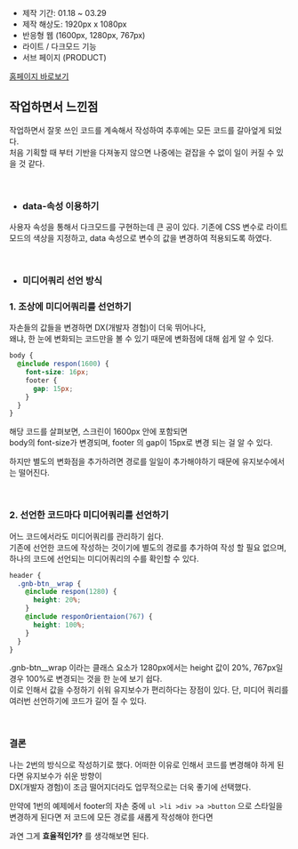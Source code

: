 - 제작 기간: 01.18 ~ 03.29
- 제작 해상도: 1920px x 1080px
- 반응형 웹 (1600px, 1280px, 767px)
- 라이트 / 다크모드 기능
- 서브 페이지 (PRODUCT)

[홈페이지 바로보기](https://hansan529.github.io/LGdisplay-rework/)

## 작업하면서 느낀점

작업하면서 잘못 쓰인 코드를 계속해서 작성하여 추후에는 모든 코드를 갈아엎게 되었다.  
처음 기획할 때 부터 기반을 다져놓지 않으면 나중에는 겉잡을 수 없이 일이 커질 수 있을 것 같다.

<br>

- ### data-속성 이용하기

사용자 속성을 통해서 다크모드를 구현하는데 큰 공이 있다. 기존에 CSS 변수로 라이트 모드의 색상을 지정하고, data 속성으로 변수의 값을 변경하여 적용되도록 하였다.

<br>

- ### 미디어쿼리 선언 방식

### 1. 조상에 미디어쿼리를 선언하기

자손들의 값들을 변경하면 DX(개발자 경험)이 더욱 뛰어나다,  
왜냐, 한 눈에 변화되는 코드만을 볼 수 있기 때문에 변화점에 대해 쉽게 알 수 있다.

```scss
body {
  @include respon(1600) {
    font-size: 16px;
    footer {
      gap: 15px;
    }
  }
}
```

해당 코드를 살펴보면, 스크린이 1600px 안에 포함되면  
body의 font-size가 변경되며, footer 의 gap이 15px로 변경 되는 걸 알 수 있다.

하지만 별도의 변화점을 추가하려면 경로를 일일이 추가해야하기 때문에 유지보수에서는 떨어진다.

<br>

### 2. 선언한 코드마다 미디어쿼리를 선언하기

어느 코드에서라도 미디어쿼리를 관리하기 쉽다.  
기존에 선언한 코드에 작성하는 것이기에 별도의 경로를 추가하여 작성 할 필요 없으며, 하나의 코드에 선언되는 미디어쿼리의 수를 확인할 수 있다.

```scss
header {
  .gnb-btn__wrap {
    @include respon(1280) {
      height: 20%;
    }
    @include responOrientaion(767) {
      height: 100%;
    }
  }
}
```

.gnb-btn\_\_wrap 이라는 클래스 요소가 1280px에서는 height 값이 20%, 767px일 경우 100%로 변경되는 것을
한 눈에 보기 쉽다.  
이로 인해서 값을 수정하기 쉬워 유지보수가 편리하다는 장점이 있다. 단, 미디어 쿼리를 여러번 선언하기에 코드가 길어 질 수 있다.

<br>

### 결론

나는 2번의 방식으로 작성하기로 했다. 어떠한 이유로 인해서 코드를 변경해야 하게 된다면 유지보수가 쉬운 방향이  
DX(개발자 경험)이 조금 떨어지더라도 업무적으로는 더욱 좋기에 선택했다.

만약에 1번의 예제에서 footer의 자손 중에 `ul >li >div >a >button` 으로 스타일을 변경하게 된다면 저 코드에 모든 경로를 새롭게 작성해야 한다면

과연 그게 **효율적인가?** 를 생각해보면 된다.
